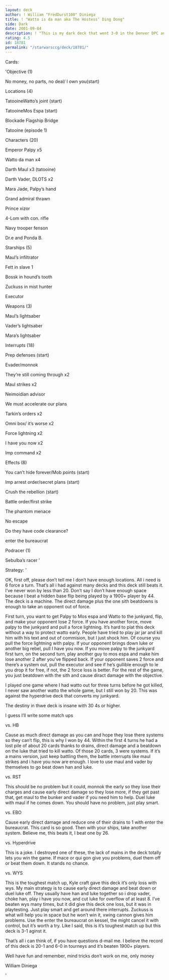 ```yaml
---
layout: deck
author: ! William "FredDurst100" Diniega
title: ! "Watto is da man aka The Hostess’ Ding Dong"
side: Dark
date: 2001-09-04
description: ! "This is my dark deck that went 3-0 in the Denver DPC and 3-0 the following day to get me glass and a box of Coruscant."
rating: 4.5
id: 18781
permalink: "/starwarsccg/deck/18781/"
---
```

Cards: 

'Objective (1)

No money, no parts, no deal/ I own you(start)


Locations (4)

TatooineWatto’s joint (start)

TatooineMos Espa (start)

Blockade Flagship Bridge

Tatooine (episode 1)


Characters (20)

Emperor Palpy x5

Watto da man x4

Darth Maul x3 (tatooine)

Darth Vader, DLOTS x2

Mara Jade, Palpy’s hand 

Grand admiral thrawn

Prince xizor

4-Lom with con. rifle

Navy trooper fenson

Dr.e and Ponda B.


Starships (5)

Maul’s infiltrator 

Fett in slave 1

Bossk in hound’s tooth

Zuckuss in mist hunter

Executor


Weapons (3)

Maul’s lightsaber

Vader’s lightsaber

Mara’s lightsaber


Interrupts (18)

Prep defenses (start)

Evader/monnok

They’re still coming through x2

Maul strikes x2

Neimoidian advisor

We must accelerate our plans

Tarkin’s orders x2

Omni box/ it’s worse x2

Force lightning x2

I have you now x2

Imp command x2


Effects (8)

You can’t hide forever/Mob points (start)

Imp arrest order/secret plans (start)

Crush the rebellion (start)

Battle order/first strike

The phantom menace

No escape

Do they have code clearance?

enter the bureaucrat


Podracer (1)

Sebulba’s racer '

Strategy: '

OK, first off, please don’t tell me I don’t have enough locations. All i need is 6 force a turn. That’s all i had against many decks and this deck still beats it. I’ve never won by less than 20. Don’t say I don’t have enough space because I beat a hidden base flip being played by a 1900+ player by 44. The deck is a machine. The direct damage plus the one sith beatdowns is enough to take an opponent out of force.


First turn, you want to get Palpy to Mos espa and Watto to the junkyard, flip, and make your opponent lose 2 force. If you have another force, move palpy to the junkyard and pull a force lightning. It’s hard to plat this deck without a way to protect watto early. People have tried to play jar jar and kill him with his text and out of commision, but I just shock him. Of course you pull the force lightning with palpy. If your opponent brings down luke or another big rebel, pull I have you now. If you move palpy to the junkyard first turn, on the second turn, play another guy to mos espa and make him lose another 2 after you’ve flipped back. If your opponent saves 2 force and there’s a system out, pull the executor and see if he’s gullible enough to le you drop it for free, if not, the 2 force loss is better. For the rest of the game, you just beatdown with the sith and cause diract damage with the objective.


I played one game where I had watto out for three turns before he got killed, I never saw another watto the whole game, but I still won by 20. This was against the hyperdrive deck that converts my junkyard.


The destiny in thwe deck is insane with 30 4s or higher.


I guess I’ll write some match ups


vs. HB

Cause as much direct damage as you can and hope they lose there systems so they can’t flip, this is why I won by 44. Within the first 4 turns he had a lost pile of about 20 cards thanks to drains, direct damage and a beatdown on the luke that tried to kill watto. Of those 20 cards, 3 were systems. If it’s a mains version, just keep battling them, the battle interrupts like maul strikes and i have you now are enough. I love to use maul and vader by themselves to go beat down han and luke.


vs. RST

This should be no problem but it could, monnok the early so they lose their charges and cause early direct damage so they lose more, if they get past that, get maul to the bunker and vader if you need him to help. Duel luke with maul if he comes down. You should have no problem, just play smart.


vs. EBO

Cause early direct damage and reduce one of their drains to 1 with enter the bureaucrat. This card is so good. Then with your ships, take another system. Believe me, this beats it, I beat one by 26.


vs. Hyperdrive

This is a joke. I destroyed one of these, the lack of mains in the deck totally lets you win the game. If mace or qui gon give you problems, duel them off or beat them down. It stands no chance.


vs. WYS

This is the toughest match up, Kyle craft gave this deck it’s only loss with wys. My main strategy is to cause early direct damage and beat down or duel luke off. They usually have han and luke together so i drop vader, choke han, play i have you now, and cut luke for overflow of at least 8. I’ve beaten wys many times, but it did give this deck one loss, but it was in playtesting. Just play smart and get around there interrupts. Zuckuss is what will help you in space but he won’t win it, xwing cannon gives him problems. Use the enter the bureaucrat on kessel, the might cancel it with control, but it’s worth a try. Like I said, this is it’s toughest match up but this deck is 3-1 aginst it.



That’s all i can think of, if you have questions d-mail me. I believe the record of this deck is 20-1 and 6-0 in tourneys and it’s beaten 1900+ players.


Well have fun and remember, mind tricks don’t work on me, only money



William Diniega


'
